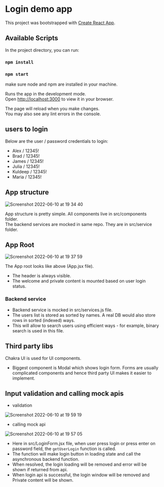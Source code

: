 # Login demo app 

This project was bootstrapped with [Create React App](https://github.com/facebook/create-react-app).

## Available Scripts

In the project directory, you can run:

### `npm install`
### `npm start`

make sure node and npm are installed in your machine.

Runs the app in the development mode.\
Open [http://localhost:3000](http://localhost:3000) to view it in your browser.

The page will reload when you make changes.\
You may also see any lint errors in the console.

## users to login
Below are the user / password credentials to login:
- Alex / 12345!
- Brad / 12345!
- James / 12345!
- Julia / 12345!
- Kuldeep / 12345!
- Maria / 12345!

## App structure

![Screenshot 2022-06-10 at 19 34 40](https://user-images.githubusercontent.com/36533806/173120692-f7f0b2b2-29fd-4152-bb82-e0446962701f.png)

App structure is pretty simple. All components live in src/components folder.\
The backend services are mocked in same repo. They are in src/service folder.

## App Root

![Screenshot 2022-06-10 at 19 37 59](https://user-images.githubusercontent.com/36533806/173121162-5cacefd2-f0a9-449a-bc2a-5852a04d358c.png)

The App root looks like above (App.jsx file).
 - The header is always visible.
 - The welcome and private content is mounted based on user login status.

### Backend service

- Backend service is mocked in src/services.js file.
- The users list is stored as sorted by names. A real DB would also store rows in sorted (indexed) ways.
- This will allow to search users using efficient ways - for example, binary search is used in this file.

## Third party libs

Chakra UI is used for UI components.
- Biggest component is Modal which shows login form. Forms are usually complicated components and hence third party UI makes it easier to implement.

## Input validation and calling mock apis

- validation

![Screenshot 2022-06-10 at 19 59 19](https://user-images.githubusercontent.com/36533806/173124442-c3eecfd0-0ed1-476e-885b-22c064dd8896.png)


- calling mock api

![Screenshot 2022-06-10 at 19 57 05](https://user-images.githubusercontent.com/36533806/173124185-b3aa4cd4-4464-4cdb-978c-9629395167ff.png)


- Here in src/LoginForm.jsx file, when user press login or press enter on password field, the `getUserLogin` function is called.
- The function will make login button in loading state and call the asynchronous backend function.
- When resolved, the login loading will be removed and error will be shown if returned from api.
- When login api is successful, the login window will be removed and Private content will be shown.
